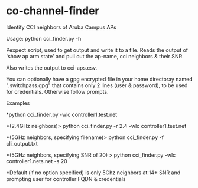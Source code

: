 # co-channel-finder
Identify CCI neighbors of Aruba Campus APs

Usage: python cci_finder.py -h

Pexpect script, used to get output and write it to a file.
Reads the output of 'show ap arm state' and pull out the ap-name, cci neighbors & their SNR.

Also writes the output to cci-aps.csv.

You can optionally have a gpg encrypted file in your home directoray named ".switchpass.gpg" that contains only 2 lines (user & password), to be used for credentials. Otherwise follow prompts.

Examples

*python cci_finder.py -wlc controller1.test.net

*(2.4GHz neighbors)> python cci_finder.py -r 2.4 -wlc controller1.test.net

*(5GHz neighbors, specifying filename)> python cci_finder.py -f cli_output.txt

*(5GHz neighbors, specifying SNR of 20) > python cci_finder.py -wlc controller1.nets.net -s 20

*Default (if no option specified) is only 5Ghz neighbors at 14+ SNR and prompting user for controller FQDN & credentials
